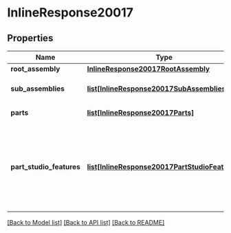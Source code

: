 # InlineResponse20017

## Properties
Name | Type | Description | Notes
------------ | ------------- | ------------- | -------------
**root_assembly** | [**InlineResponse20017RootAssembly**](InlineResponse20017RootAssembly.md) |  | [optional] 
**sub_assemblies** | [**list[InlineResponse20017SubAssemblies]**](InlineResponse20017SubAssemblies.md) | Array of sub-assemblies | [optional] 
**parts** | [**list[InlineResponse20017Parts]**](InlineResponse20017Parts.md) | Parts in the assembly | [optional] 
**part_studio_features** | [**list[InlineResponse20017PartStudioFeatures]**](InlineResponse20017PartStudioFeatures.md) | Features defined in Part Studios that are referenced by the             assembly, including sketches. | [optional] 

[[Back to Model list]](../README.md#documentation-for-models) [[Back to API list]](../README.md#documentation-for-api-endpoints) [[Back to README]](../README.md)


